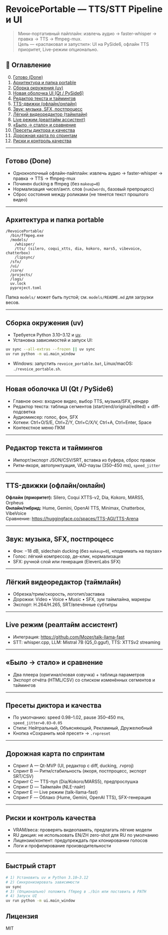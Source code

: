 # RevoicePortable — TTS/STT Pipeline и UI

> Мини-портативный пайплайн: извлечь аудио → faster-whisper → правка → TTS → ffmpeg-mux.  
> Цель — «распаковал и запустил»: UI на PySide6, офлайн TTS приоритет, Live-режим опционально.

## 📌 Оглавление
0. [Готово (Done)](#готово-done)  
1. [Архитектура и папка portable](#архитектура-и-папка-portable)  
2. [Сборка окружения (uv)](#сборка-окружения-uv)  
3. [Новая оболочка UI (Qt / PySide6)](#новая-оболочка-ui-qt--pyside6)  
4. [Редактор текста и таймингов](#редактор-текста-и-таймингов)  
5. [TTS-движки (офлайн/онлайн)](#tts-движки-офлайнонлайн)  
6. [Звук: музыка, SFX, постпроцесс](#звук-музыка-sfx-постпроцесс)  
7. [Лёгкий видеоредактор (таймлайн)](#лёгкий-видеоредактор-таймлайн)  
8. [Live режим (реалтайм ассистент)](#live-режим-реалтайм-ассистент)  
9. [«Было → стало» и сравнение](#было--стало-и-сравнение)  
10. [Пресеты диктора и качества](#пресеты-диктора-и-качества)  
11. [Дорожная карта по спринтам](#дорожная-карта-по-спринтам)  
12. [Риски и контроль качества](#риски-и-контроль-качества)  

---

## Готово (Done)
- Однокнопочный офлайн-пайплайн: извлечь аудио → faster-whisper → правка → TTS → ffmpeg-mux  
- Починен ducking в ffmpeg (без `makeup=0`)  
- Нормализация чисел/англ. слов (`num2words`, базовый препроцесс)  
- Сброс состояния между роликами (не тянется текст прошлого видео)  

---

## Архитектура и папка portable
```
/RevoicePortable/
  /bin/ffmpeg.exe
  /models/
    /whisper/
    /tts/ (silero, coqui_xtts, dia, kokoro, mars5, vibevoice, chatterbox)
    /lipsync/
  /sfx/
  /ui/
  /core/
  /projects/
  /logs/
  uv.lock
  pyproject.toml
```
Папка `models/` может быть пустой; см. `models/README.md` для загрузки весов.

---

## Сборка окружения (uv)
- Требуется Python 3.10–3.12 и [uv](https://docs.astral.sh/uv/).
- Установка зависимостей и запуск UI:
```bash
uv sync --all-extras --frozen || uv sync
uv run python -m ui.main_window
```
- Windows: запустить `revoice_portable.bat`, Linux/macOS: `./revoice_portable.sh`.

---

## Новая оболочка UI (Qt / PySide6)
- Главное окно: входное видео, выбор TTS, музыка/SFX, рендер
- Редактор текста: таблица сегментов (start/end/original/edited) + diff-подсветка
- Аудиомиксер: голос, фон, SFX
- Хоткеи: Ctrl+O/S/E, Ctrl+Z/Y, Ctrl+C/X/V, Ctrl+A, Ctrl+Enter, Space
- Контекстное меню ПКМ

---

## Редактор текста и таймингов
- Импорт/экспорт JSON/CSV/SRT, вставка из буфера, сброс правок
- Ритм-якоря, автопунктуация, VAD-паузы (350–450 ms), `speed_jitter`

---

## TTS-движки (офлайн/онлайн)
**Офлайн (приоритет):** Silero, Coqui XTTS-v2, Dia, Kokoro, MARS5, Orpheus  
**Онлайн/гибрид:** Hume, Gemini, OpenAI TTS, Minimax, Chatterbox, VibeVoice  
Сравнение: https://huggingface.co/spaces/TTS-AGI/TTS-Arena

---

## Звук: музыка, SFX, постпроцесс
- Фон: −18 dB, sidechain ducking (без `makeup=0`), «поднимать на паузах»
- Голос: лёгкий компрессор, де-клик, нормализация
- SFX: ручной слой или генерация (ElevenLabs SFX)

---

## Лёгкий видеоредактор (таймлайн)
- Обрезка/трим/скорость, логотип/заставка
- Дорожки: Video • Voice • Music • SFX, зум таймлайна, маркеры
- Экспорт: H.264/H.265, SRT/впечённые субтитры

---

## Live режим (реалтайм ассистент)
- Интеграция: https://github.com/Mozer/talk-llama-fast
- STT: whisper.cpp, LLM: Mistral 7B (Q5_0.gguf), TTS: XTTSv2 streaming

---

## «Было → стало» и сравнение
- Два плеера (оригинал/новая озвучка) + таблица параметров
- Экспорт отчёта (HTML/CSV) со списком изменённых сегментов и таймингов

---

## Пресеты диктора и качества
- По умолчанию: speed 0.98–1.02, pause 350–450 ms, `speed_jitter=0.03–0.05`
- Стили: Нейтральный, Объясняющий, Рекламный, Дружелюбный
- Кнопка «Сохранить мой пресет» → `.rvpreset`

---

## Дорожная карта по спринтам
- Спринт A — Qt-MVP (UI, редактор с diff, ducking, .rvproj)
- Спринт B — Ритм/стабильность (якоря, постпроцесс, экспорт SRT/CSV)
- Спринт C — TTS-пул (Dia/Kokoro/MARS5), предпрослушка
- Спринт D — Таймлайн (NLE-лайт)
- Спринт E — Live режим (talk-llama-fast)
- Спринт F — Облако (Hume, Gemini, OpenAI TTS), SFX-генерация

---

## Риски и контроль качества
- VRAM/веса: проверять видеопамять, предлагать лёгкие модели
- RU дикция: не использовать EN/ZH zero-shot для RU по умолчанию
- Лицензии/контент: предупреждать при клонировании голосов
- Логи и профилирование производительности

---

## Быстрый старт
```bash
# 1) Установить uv и Python 3.10–3.12
# 2) Синхронизировать зависимости
uv sync
# 3) (Опционально) положить ffmpeg в ./bin или поставить в PATH
# 4) Запуск UI
uv run python -m ui.main_window
```

## Лицензия
MIT
